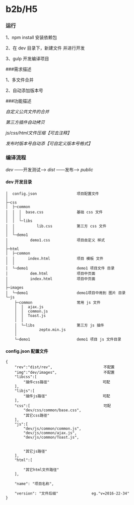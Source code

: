# b2b/H5

### 运行

1、npm install 			安装依赖包

2、在 dev 目录下，新建文件 并进行开发

3、gulp 				开发编译项目


###需求描述

1、多文件合并

2、自动添加版本号



###功能描述

*自定义公共文件的合并*

*第三方插件自动拷贝*

*js/css/html文件压缩【可去注释】*

*发布时版本号自动添【可自定义版本号格式】*



### 编译流程

*dev*  ——开发测试——> *dist*  ——发布——> *public*


#### dev 开发目录

	│  config.json   				项目配置文件
	│
	├─css
	│  ├─common
	│  │  │  base.css 				基础 css 文件
	│  │  │
	│  │  └─libs
	│  │          lib.css 			第三方 css 文件
	│  │
	│  └─demo1
	│          demo1.css 			项目自定义 样式
	│
	├─html
	│  ├─common
	│  │      index.html      		项目 模板 文件
	│  │
	│  └─demo1  					demo1 项目文件 目录
	│          dem.html  			项目中页面
	│          index.html 			项目中页面
	│
	├─images
	│  └─demo1 						demo1项目中用到 图片 目录
	└─js
	    ├─common 					常用 js 文件
	    │  │  ajax.js
	    │  │  common.js
	    │  │  Toast.js
	    │  │
	    │  └─libs 					第三方 js 插件
	    │          zepto.min.js
	    │
	    └─demo1 					demo1 项目 js 文件目录

#### config.json 配置文件

	{
		"rev":"dist/rev",						不配置
		"img":"dev/images", 					不配置
		"libcss":[	
			"插件css路径"						 可配
		],
		"libjs":[
			"插件js路径"						 可配
		],
		"css":[									可配
			"dev/css/common/base.css",
			"其它css路径"
		],
		"js":[
			"dev/js/common/common.js",
			"dev/js/common/ajax.js",
			"dev/js/common/Toast.js",


			"其它js路径"
		],
		"html":[

			"其它html文件路径"
		],

		"name": "项目名称",

		"version": "文件后缀" 				eg."v=2016-22-34"
	}
